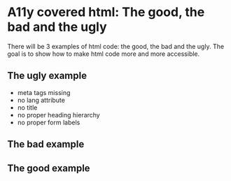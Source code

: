# A11y covered html: The good, the bad and the ugly

There will be 3 examples of html code: the good, the bad and the ugly. The goal is to show how to make html code more and more accessible.

## The ugly example

- meta tags missing
- no lang attribute
- no title
- no proper heading hierarchy
- no proper form labels

## The bad example

## The good example
